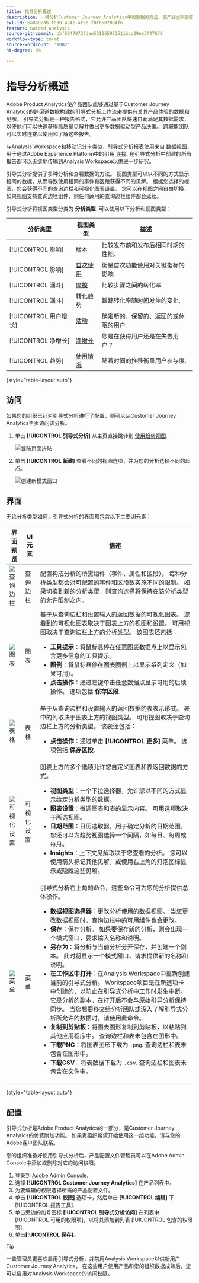 ```yaml
---
title: 指导分析概述
description: 一种分析Customer Journey Analytics中的数据的方法，使产品团队能够快速获得高质量的见解。 也称为Product Analytics。
exl-id: 6a8a92db-f030-424e-af9b-f8f6502084f6
feature: Guided Analysis
source-git-commit: bbf69470727dae531065972511bcc29eb3f47679
workflow-type: tm+mt
source-wordcount: '1082'
ht-degree: 8%

---
```


# 指导分析概述

Adobe Product Analytics使产品团队能够通过基于Customer Journey Analytics的跨渠道数据构建的引导式分析工作流来提供有关其产品体验的数据和见解。 引导式分析是一种报告格式，它允许产品团队快速自助满足其数据需求，以便他们可以快速获得高质量见解并做出更多数据驱动型产品决策。 跨职能团队可以实时连接以使用和了解这些报告。

与Analysis Workspace和移动记分卡类似，引导式分析报表使用来自 [数据视图](../data-views/data-views.md)，用于通过Adobe Experience Platform中的引用 [连接](../connections/overview.md). 在引导式分析中创建的所有报告都可以无缝地传输到Analysis Workspace以供进一步研究。

引导式分析提供了多种分析和查看数据的方法。 视图类型可以以不同的方式显示相同的数据，从而导致使用相同的事件和区段获得不同的见解。 根据您选择的视图，您会获得不同的查询边栏和可视化图表设置。 您可以在视图之间自由切换，如果视图支持查询边栏组件，则任何适用的查询边栏组件都会延续。

引导式分析将视图类型分类为 **分析类型**. 可以使用以下分析和视图类型：

| 分析类型 | 视图类型 | 描述 |
| --- | --- | --- |
| [!UICONTROL 影响] | [版本](types/release.md) | 比较发布前和发布后相同时期的性能. |
| [!UICONTROL 影响] | [首次使用](types/first-use.md) | 衡量首次功能使用对关键指标的影响. |
| [!UICONTROL 漏斗] | [摩擦](types/friction.md) | 比较步骤之间的转化率. |
| [!UICONTROL 漏斗] | [转化趋势](types/conversion-trends.md) | 跟踪转化率随时间发生的变化. |
| [!UICONTROL 用户增长] | [活动](types/active.md) | 确定新的、保留的、返回的或休眠的用户. |
| [!UICONTROL 净增长] | [净增长](types/net-growth.md) | 您是在获得用户还是在失去用户？ |
| [!UICONTROL 趋势] | [使用情况](types/usage.md) | 随着时间的推移衡量用户参与度. |

{style="table-layout:auto"}

## 访问

如果您的组织已针对引导式分析进行了配置，则可以从Customer Journey Analytics主页访问该分析。

1. 单击 **[!UICONTROL 引导式分析]** 从主页直接跳转到 [使用趋势视图](types/usage.md).

   ![登陆页面拼贴](assets/landing-page-tile.png)

1. 单击 **[!UICONTROL 新建]** 查看不同的视图选项，并为您的分析选择不同的起点。

   ![创建新模式窗口](assets/create-new-modal.png)

## 界面

无论分析类型如何，引导式分析的界面都包含以下主要UI元素：

| 界面预览 | UI 元素 | 描述 |
| --- | --- | --- |
| ![查询边栏](assets/query-rail.png) | 查询边栏 | 配置构成分析的所需组件（事件、属性和区段）。 每种分析类型都会对可配置的事件和区段数实施不同的限制。 如果切换到新的分析类型，则查询选择将保持在该分析类型的允许限制之内。 |
| ![图表](assets/chart.png) | 图表 | 基于从查询边栏和设置输入的返回数据的可视化图表。 您看到的可视化图表取决于图表上方的视图和设置。 可用视图取决于查询边栏上方的分析类型。 该图表还包括： <ul><li>**工具提示**：将鼠标悬停在任意图表数据点上以显示包含更多信息的工具提示。</li><li>**图例**：将鼠标悬停在图表图例上以显示系列定义（如果可用）。</li><li>**点击操作**：通过左键单击任意数据点显示可用的后续操作。 选项包括 **保存区段**.</li></ul> |
| ![表格](assets/table.png) | 表格 | 基于从查询边栏和设置输入的返回数据的表表示形式。 表中的列取决于图表上方的视图类型。 可用视图取决于查询边栏上方的分析类型。 该表还包括： <ul><li>**点击操作**：通过单击 **[!UICONTROL 更多]** 菜单。 选项包括 **保存区段**.</li></ul> |
| ![可视化设置](assets/visualization-settings.png) | 可视化设置 | 图表上方的多个选项允许您自定义图表和表返回数据的方式。<ul><li>**视图类型**：一个下拉选择器，允许您以不同的方式显示给定分析类型的数据。</li><li>**图表设置**：微调图表和表的显示内容。 可用选项取决于所选视图。</li><li>**日期范围**：日历选取器，用于确定分析的日期范围。 您还可以为趋势视图选择一个间隔，如每日、每周或每月。</li><li>**Insights**：上下文见解取决于您查看的分析。 您可以使用箭头标记其他见解，或使用右上角的灯泡图标显示或隐藏这些见解。</li></ul> |
| ![菜单](assets/menu.png) | 菜单 | 引导式分析右上角的命令，这些命令可为您的分析提供总体操作。<ul><li>**数据视图选择器**：更改分析使用的数据视图。 当您更改数据视图时，查询边栏中的可用组件也会更改。</li><li>**保存**：保存分析。 如果要保存新的分析，则会出现一个模式窗口，要求输入名称和说明。</li><li>**另存为**：将分析与当前分析分开保存，并创建一个副本。 此时将显示一个模式窗口，请求提供新的名称和说明。</li><li>**在工作区中打开**：在Analysis Workspace中重新创建当前的引导式分析。 Workspace项目是在新选项卡中创建的，以防止在引导式分析中工作时发生中断。 它是分析的副本，在打开后不会与原始引导分析保持同步。 当您想要移交给分析团队或深入了解引导式分析所允许的数据时，请使用此命令。</li><li>**复制到剪贴板**：将图表图形复制到剪贴板，以粘贴到其他应用程序中。 查询边栏和表未包含在图形中。</li><li>**下载PNG**：将图表图形下载为 `.png`. 查询边栏和表未包含在图形中。</li><li>**下载CSV**：将表数据下载为 `.csv`. 查询边栏和图表未包含在文件中。</li></ul> |

{style="table-layout:auto"}

## 配置

引导式分析是Adobe Product Analytics的一部分，是Customer Journey Analytics的付费附加功能。 如果贵组织希望开始使用这一组功能，请与您的Adobe客户团队联系。

您的组织准备好使用引导式分析后，产品配置文件管理员可以在Adobe Admin Console中添加或删除对它的访问权限。

1. 登录到 [Adobe Admin Console](https://adminconsole.adobe.com).
1. 选择 **[!UICONTROL Customer Journey Analytics]** 在产品列表中。
1. 为要编辑的权限选择所需的产品配置文件。
1. 单击 **[!UICONTROL 权限]** 选项卡，然后单击 **[!UICONTROL 编辑]** 下 [!UICONTROL 报告工具].
1. 单击旁边的加号图标 **[!UICONTROL 引导式分析访问]** 在列表中 [!UICONTROL 可用的权限项]，以将其添加到列表 [!UICONTROL 包含的权限项].
1. 单击&#x200B;**[!UICONTROL 保存]**。

>[!TIP]
>
>一些管理员更喜欢启用引导式分析，并禁用Analysis Workspace以供新用户Customer Journey Analytics。 在这些用户使用产品和您的组织数据成熟后，您可以启用对Analysis Workspace的访问权限。
